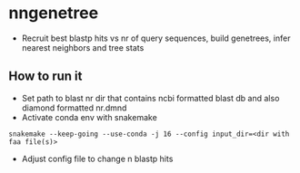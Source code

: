 # nngenetree
* Recruit best blastp hits vs nr of query sequences, build genetrees, infer nearest neighbors and tree stats

## How to run it
* Set path to blast nr dir that contains ncbi formatted blast db and also diamond formatted nr.dmnd
* Activate conda env with snakemake
```
snakemake --keep-going --use-conda -j 16 --config input_dir=<dir with faa file(s)>
```
* Adjust config file to change n blastp hits
